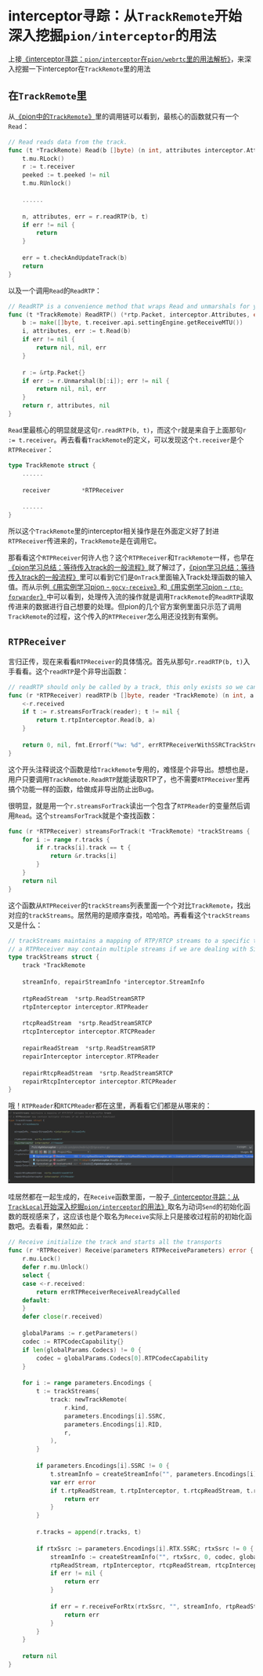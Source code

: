 # interceptor寻踪：从`TrackRemote`开始深入挖掘`pion/interceptor`的用法

上接[《interceptor寻踪：`pion/interceptor`在`pion/webrtc`里的用法解析》](./interceptor在pc里.md)，来深入挖掘一下interceptor在`TrackRemote`里的用法

## 在`TrackRemote`里

从[《pion中的`TrackRemote`》](./TrackRemote.md)里的调用链可以看到，最核心的函数就只有一个`Read`：
```go
// Read reads data from the track.
func (t *TrackRemote) Read(b []byte) (n int, attributes interceptor.Attributes, err error) {
	t.mu.RLock()
	r := t.receiver
	peeked := t.peeked != nil
	t.mu.RUnlock()

	......

	n, attributes, err = r.readRTP(b, t)
	if err != nil {
		return
	}

	err = t.checkAndUpdateTrack(b)
	return
}
```
以及一个调用`Read`的`ReadRTP`：
```go
// ReadRTP is a convenience method that wraps Read and unmarshals for you.
func (t *TrackRemote) ReadRTP() (*rtp.Packet, interceptor.Attributes, error) {
	b := make([]byte, t.receiver.api.settingEngine.getReceiveMTU())
	i, attributes, err := t.Read(b)
	if err != nil {
		return nil, nil, err
	}

	r := &rtp.Packet{}
	if err := r.Unmarshal(b[:i]); err != nil {
		return nil, nil, err
	}
	return r, attributes, nil
}
```

`Read`里最核心的明显就是这句`r.readRTP(b, t)`，而这个`r`就是来自于上面那句`r := t.receiver`。再去看看`TrackRemote`的定义，可以发现这个`t.receiver`是个`RTPReceiver`：
```go
type TrackRemote struct {
	......

	receiver         *RTPReceiver

	......
}
```
所以这个`TrackRemote`里的interceptor相关操作是在外面定义好了封进`RTPReceiver`传进来的，`TrackRemote`是在调用它。

那看看这个`RTPReceiver`何许人也？这个`RTPReceiver`和`TrackRemote`一样，也早在[《pion学习总结：等待传入track的一般流程》](./传入总结.md)就了解过了，[《pion学习总结：等待传入track的一般流程》](./传入总结.md)里可以看到它们是`OnTrack`里面输入Track处理函数的输入值。而从示例[《用实例学习pion - `gocv-receive`》](./gocv-receive.md)和[《用实例学习pion - `rtp-forwarder`》](./rtp-forwarder.md)中可以看到，处理传入流的操作就是调用`TrackRemote`的`ReadRTP`读取传进来的数据进行自己想要的处理。但pion的几个官方案例里面只示范了调用`TrackRemote`的过程，这个传入的`RTPReceiver`怎么用还没找到有案例。

## `RTPReceiver`

言归正传，现在来看看`RTPReceiver`的具体情况。首先从那句`r.readRTP(b, t)`入手看看。这个`readRTP`是个非导出函数：
```go
// readRTP should only be called by a track, this only exists so we can keep state in one place
func (r *RTPReceiver) readRTP(b []byte, reader *TrackRemote) (n int, a interceptor.Attributes, err error) {
	<-r.received
	if t := r.streamsForTrack(reader); t != nil {
		return t.rtpInterceptor.Read(b, a)
	}

	return 0, nil, fmt.Errorf("%w: %d", errRTPReceiverWithSSRCTrackStreamNotFound, reader.SSRC())
}
```
这个开头注释说这个函数是给`TrackRemote`专用的，难怪是个非导出。想想也是，用户只要调用`TrackRemote.ReadRTP`就能读取RTP了，也不需要`RTPReceiver`里再搞个功能一样的函数，给做成非导出防止出Bug。

很明显，就是用一个`r.streamsForTrack`读出一个包含了`RTPReader`的变量然后调用`Read`。这个`streamsForTrack`就是个查找函数：
```go
func (r *RTPReceiver) streamsForTrack(t *TrackRemote) *trackStreams {
	for i := range r.tracks {
		if r.tracks[i].track == t {
			return &r.tracks[i]
		}
	}
	return nil
}
```
这个函数从`RTPReceiver`的`trackStreams`列表里面一个个对比`TrackRemote`，找出对应的`trackStreams`。居然用的是顺序查找，哈哈哈。再看看这个`trackStreams`又是什么：
```go
// trackStreams maintains a mapping of RTP/RTCP streams to a specific track
// a RTPReceiver may contain multiple streams if we are dealing with Simulcast
type trackStreams struct {
	track *TrackRemote

	streamInfo, repairStreamInfo *interceptor.StreamInfo

	rtpReadStream  *srtp.ReadStreamSRTP
	rtpInterceptor interceptor.RTPReader

	rtcpReadStream  *srtp.ReadStreamSRTCP
	rtcpInterceptor interceptor.RTCPReader

	repairReadStream  *srtp.ReadStreamSRTP
	repairInterceptor interceptor.RTPReader

	repairRtcpReadStream  *srtp.ReadStreamSRTCP
	repairRtcpInterceptor interceptor.RTCPReader
}
```
哦！`RTPReader`和`RTCPReader`都在这里，再看看它们都是从哪来的：
![](./i/trackStreamsRTP.png)

哇居然都在一起生成的，在`Receive`函数里面，一股子[《interceptor寻踪：从`TrackLocal`开始深入挖掘`pion/interceptor`的用法》](./interceptor在tracklocal里.md)取名为动词`Send`的初始化函数的既视感来了，这应该也是个取名为`Receive`实际上只是接收过程前的初始化函数吧。去看看，果然如此：
```go
// Receive initialize the track and starts all the transports
func (r *RTPReceiver) Receive(parameters RTPReceiveParameters) error {
	r.mu.Lock()
	defer r.mu.Unlock()
	select {
	case <-r.received:
		return errRTPReceiverReceiveAlreadyCalled
	default:
	}
	defer close(r.received)

	globalParams := r.getParameters()
	codec := RTPCodecCapability{}
	if len(globalParams.Codecs) != 0 {
		codec = globalParams.Codecs[0].RTPCodecCapability
	}

	for i := range parameters.Encodings {
		t := trackStreams{
			track: newTrackRemote(
				r.kind,
				parameters.Encodings[i].SSRC,
				parameters.Encodings[i].RID,
				r,
			),
		}

		if parameters.Encodings[i].SSRC != 0 {
			t.streamInfo = createStreamInfo("", parameters.Encodings[i].SSRC, 0, codec, globalParams.HeaderExtensions)
			var err error
			if t.rtpReadStream, t.rtpInterceptor, t.rtcpReadStream, t.rtcpInterceptor, err = r.transport.streamsForSSRC(parameters.Encodings[i].SSRC, *t.streamInfo); err != nil {
				return err
			}
		}

		r.tracks = append(r.tracks, t)

		if rtxSsrc := parameters.Encodings[i].RTX.SSRC; rtxSsrc != 0 {
			streamInfo := createStreamInfo("", rtxSsrc, 0, codec, globalParams.HeaderExtensions)
			rtpReadStream, rtpInterceptor, rtcpReadStream, rtcpInterceptor, err := r.transport.streamsForSSRC(rtxSsrc, *streamInfo)
			if err != nil {
				return err
			}

			if err = r.receiveForRtx(rtxSsrc, "", streamInfo, rtpReadStream, rtpInterceptor, rtcpReadStream, rtcpInterceptor); err != nil {
				return err
			}
		}
	}

	return nil
}
```

